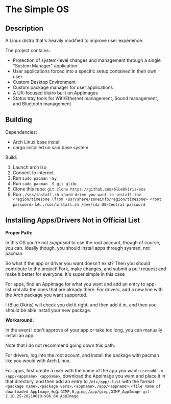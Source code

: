 # The Simple OS

## Description

A Linux distro that's heavily modified to improve user experience.

The project contains:
- Protection of system-level changes and management through a single "System Manager" application
- User applications forced into a specific setup contained in their own user
- Custom Desktop Environment
- Custom package manager for user applications
- A UX-focused distro built on AppImages
- Status tray tools for Wifi/Ethernet management, Sound management, and Bluetooth management

## Building

Dependencies:
- Arch Linux base install
- cargo installed on said base system

Build:
1. Launch arch iso
2. Connect to internet
3. Run `sudo pacman -Sy`
4. Run `sudo pacman -S git glibc`
5. Clone this repo: `git clone https://github.com/blueOkiris/sos`
6. Run `./sos/install.sh <hard drive you want to install to> <region/timezone (from /usr/share/zoneinfo/region/timezone> <root password>` i.e. `./sos/install.sh /dev/sda US/Central password`

## Installing Apps/Drivers Not in Official List

__Proper Path:__

In this OS you're not *supposed* to use the root account, though of course, you can. Ideally though, you should install apps through sysman, not pacman

So what if the app or driver you want doesn't exist? Then you should contribute to the project! Fork, make changes, and submit a pull request and make it better for everyone. It's super simple in this case

For apps, find an AppImage for what you want and add an entry to app-list.xml alla the ones that are already there. For drivers, add a new line with the Arch package you want supported.

I (Blue Okiris) will check you did it right, and then add it in, and then you should be able install your new package.

__Workaround:__

In the event I don't approve of your app or take too long, you can manually install an app.

Note that I do not recommend going down this path.

For drivers, log into the root acount, and install the package with pacman like you would with Arch Linux.

For apps, first create a user with the name of the app you want: `useradd -m /app/<appname> <appname>`, download the AppImage you want and place it in that directory, and then add an entry to `/etc/app/.list` with the format `<package name>,<package vers>,<appname>,/app/<appname>,<file name of downloaded AppImage`, e.g. `GIMP,0,gimp,/app/gimp,GIMP_AppImage-git-2.10.25-20210610-x86_64.AppImage`

